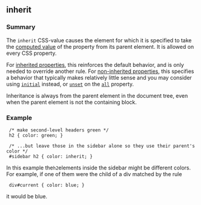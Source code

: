 ## inherit

### Summary

The `inherit` CSS-value causes the element for which it is specified to take the [computed value][0] of the property from its parent element. It is allowed on every CSS property.

For [inherited properties][1], this reinforces the default behavior, and is only needed to override another rule.  For [non-inherited properties][1], this specifies a behavior that typically makes relatively little sense and you may consider using [`initial`][2] instead, or [`unset`][3] on the [`all`][4] property.

Inheritance is always from the parent element in the document tree, even when the parent element is not the containing block.

### Example

     /* make second-level headers green */
     h2 { color: green; }
    
     /* ...but leave those in the sidebar alone so they use their parent's color */
     #sidebar h2 { color: inherit; }
    

In this example the` h2 `elements inside the sidebar might be different colors. For example, if one of them were the child of a div matched by the rule

     div#current { color: blue; }
    

it would be blue.


[0]: https://developer.mozilla.org/en/docs/Web/CSS/computed_value
[1]: https://developer.mozilla.org/en/CSS/inheritance "en/CSS/inheritance"
[2]: https://developer.mozilla.org/en/docs/Web/CSS/initial "The initial CSS keyword applies the initial value of a property to an element. It is allowed on every CSS property and causes the element for which it is specified to use the initial value of the property."
[3]: https://developer.mozilla.org/en/docs/Web/CSS/unset "The unset CSS keyword is the combination of the initial and inherit keywords. Like these two other CSS-wide keywords, it can be applied to any CSS property, including the CSS shorthand all. This keyword resets the property to its inherited value if it inherits from its parent or to its initial value if not. In other words, it behaves like the inherit keyword in the first case and like the initial keyword in the second case."
[4]: https://developer.mozilla.org/en/docs/Web/CSS/all "The CSS all shorthand property resets all properties, but unicode-bidi and direction to their initial or inherited value."